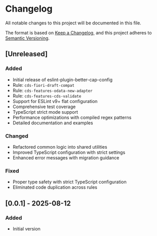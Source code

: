 # Changelog

All notable changes to this project will be documented in this file.

The format is based on [Keep a Changelog](https://keepachangelog.com/en/1.0.0/),
and this project adheres to [Semantic Versioning](https://semver.org/spec/v2.0.0.html).

## [Unreleased]

### Added

- Initial release of eslint-plugin-better-cap-config
- Rule: `cds-fiori-draft-compat`
- Rule: `cds-features-odata-new-adapter`
- Rule: `cds-features-cds-validate`
- Support for ESLint v9+ flat configuration
- Comprehensive test coverage
- TypeScript strict mode support
- Performance optimizations with compiled regex patterns
- Detailed documentation and examples

### Changed

- Refactored common logic into shared utilities
- Improved TypeScript configuration with strict settings
- Enhanced error messages with migration guidance

### Fixed

- Proper type safety with strict TypeScript configuration
- Eliminated code duplication across rules

## [0.0.1] - 2025-08-12

### Added

- Initial version
